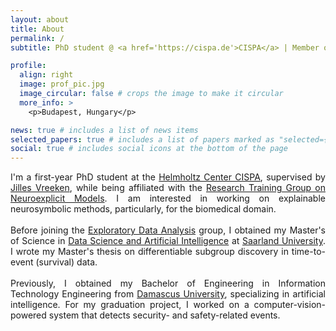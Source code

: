 ```yaml
---
layout: about
title: About
permalink: /
subtitle: PhD student @ <a href='https://cispa.de'>CISPA</a> | Member of the <a href='https://www.neuroexplicit.org'>RTG on Neuroexplicit Models</a>

profile:
  align: right
  image: prof_pic.jpg
  image_circular: false # crops the image to make it circular
  more_info: >
    <p>Budapest, Hungary</p>

news: true # includes a list of news items
selected_papers: true # includes a list of papers marked as "selected={true}"
social: true # includes social icons at the bottom of the page
---
```


<p style="text-align: justify;">
I'm a first-year PhD student at the <a href='https://cispa.de'>Helmholtz Center CISPA</a>, supervised by <a href='https://vreeken.eu'>Jilles Vreeken</a>, while being affiliated with the <a href='https://www.neuroexplicit.org'>Research Training Group on Neuroexplicit Models</a>. I am interested in working on explainable neurosymbolic methods, particularly, for the biomedical domain.
<br><br>
Before joining the <a href='https://eda.rg.cispa.io'>Exploratory Data Analysis</a> group, I obtained my Master's of Science in <a href='https://saarland-informatics-campus.de/en/studium-studies/data-science-and-artificial-intelligence-master/'>Data Science and Artificial Intelligence</a> at <a href='https://www.uni-saarland.de/en/home.html'>Saarland University</a>. I wrote my Master's thesis on differentiable subgroup discovery in time-to-event (survival) data.
<br><br>
Previously, I obtained my Bachelor of Engineering in Information Technology Engineering from <a href='https://www.damascusuniversity.edu.sy/index.php?lang=2'>Damascus University</a>, specializing in artificial intelligence. For my graduation project, I worked on a computer-vision-powered system that detects security- and safety-related events.

<p>
